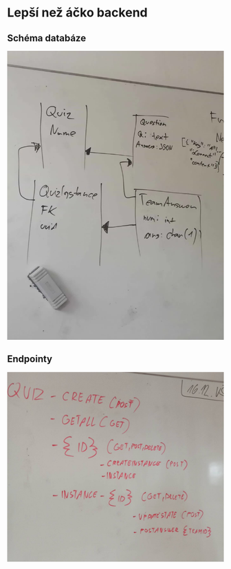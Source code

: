 # Lepší než áčko backend

## Schéma databáze

![Schéma databáze](assets/schema.jpg)

## Endpointy

![Endpointy](assets/endpoints.jpg)
